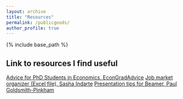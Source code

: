 ```yaml
---
layout: archive
title: "Resources"
permalink: /publicgoods/
author_profile: true
---
```


{% include base_path %}

## Link to resources I find useful
[Advice for PhD Students in Economics, EconGradAdvice](https://sites.google.com/view/econgradadvice/home)
[Job market organizer (Excel file), Sasha Indarte](https://sashaindarte.github.io/public_goods/)
[Presentation tips for Beamer, Paul Goldsmith-Pinkham](https://paulgp.github.io/beamer_tips.html)
